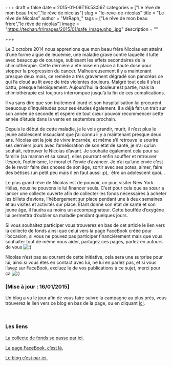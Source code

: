 +++
draft = false
date = 2015-01-09T16:53:56Z
categories = ["Le rêve de mon beau frère","le rêve de nicolas"]
slug = "le-reve-de-nicolas"
title = "Le rêve de Nicolas"
author = "MrRaph_"
tags = ["Le rêve de mon beau frère","le rêve de nicolas"]
image = "https://techan.fr/images/2015/01/safe_image.php_.jpg"
description = ""

+++


Le 3 octobre 2014 nous apprenions que mon beau frère Nicolas est atteint d’une forme aigüe de leucémie, une maladie grave contre laquelle il lutte avec beaucoup de courage, subissant les effets secondaires de la chimiothérapie. Cette dernière a été mise en place à haute dose pour stopper la progression du cancer. Malheureusement il y a maintenant presque deux mois, ce remède a très gravement dégradé son pancréas ce qui l’a cloué au lit avec de très violentes douleurs. Malgré tout cela il s’est battu, presque héroïquement. Aujourd’hui la douleur est partie, mais la chimiothérapie est toujours interrompue jusqu’à la fin de ces complications.

Il va sans dire que son traitement lourd et son hospitalisation lui procurent beaucoup d’inquiétudes pour ses études également. Il a déjà fait un trait sur son année de seconde et espère de tout cœur pouvoir recommencer cette année d’étude dans la vente en septembre prochain.

Depuis le début de cette maladie, je le vois grandir, murir, il n’est plus le jeune adolescent insouciant que j’ai connu il y a maintenant presque deux ans. Nicolas est la joie de vivre incarnée, et même s’il retrouve le sourire ses derniers jours avec l’amélioration de son état de santé, je n’ai qu’un souhait, retrouver le Nicolas d’avant. Je souhaite également cela pour sa famille (sa maman et sa sœur), elles pourront enfin souffler et retrouver l’espoir, l’optimisme, le moral et l’envie d’avancer. Je n’ai qu’une envie c’est de le revoir faire des choses de son âge, sortir avec ses potes, aimer, faire des bêtises (un petit peu mais il en faut aussi :p),  être un adolescent quoi…

Le plus grand rêve de Nicolas est de pouvoir, un jour, visiter New York. Hélas, nous ne pouvons le lui financer seuls. C’est pour cela que sa sœur a lancer une collecte ouverte afin de collecter les fonds nécessaires à acheter les billets d’avions, l’hébergement sur place pendant une à deux semaines et au visites et activités sur place. Étant donné son état de santé et son jeune âge, il faudra au moins un accompagnateur. Cette bouffée d’oxygène lui permettra d’oublier sa maladie pendant quelques jours.

Si vous souhaitez participer vous trouverez en bas de cet article le lien vers la collecte de fonds ainsi que celui vers la page FaceBook créée pour l’occasion, si vous ne pouvez pas participer financièrement mais que vous souhaiter tout de même nous aider, partagez ces pages, parlez en autours de vous ![:)](http://blog.techan.fr/wp-includes/images/smilies/simple-smile.png)

Nicolas n’est pas au courant de cette initiative, cela sera une surprise pour lui, ainsi si vous êtes en contact avec lui, ne lui en parlez pas, et si vous l’avez sur FaceBook, excluez le de vos publications à ce sujet, merci pour ça ![:)](http://blog.techan.fr/wp-includes/images/smilies/simple-smile.png)

### 

### [Mise à jour : 16/01/2015]

Un blog a vu le jour afin de vous faire suivre la campagne au plus près, vous trouverez le lien vers ce blog en bas de la page, ou en cliquant [ici](http://le-reve-de-mon-frere.aldanet.fr/).

 

### Les liens

[La collecte de fonds se passe par ici.](https://www.leetchi.com/c/le-reve-de-nicolas)

[La page FaceBook, c’est là.](https://www.facebook.com/pages/Le-r%C3%AAve-de-mon-fr%C3%A8re/787220887999074)

[Le blog c’est par ici.](http://le-reve-de-mon-frere.aldanet.fr/)



